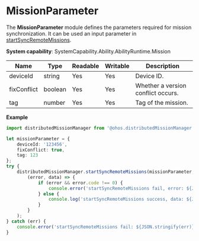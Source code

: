 # MissionParameter

The **MissionParameter** module defines the parameters required for mission synchronization. It can be used an input parameter in [startSyncRemoteMissions](js-apis-distributedMissionManager.md#distributedmissionmanagerstartsyncremotemissions).

**System capability**: SystemCapability.Ability.AbilityRuntime.Mission

| Name         | Type   | Readable  | Writable  | Description         |
| ----------- | ------- | ---- | ---- | ----------- |
| deviceId    | string  | Yes   | Yes   | Device ID.    |
| fixConflict | boolean | Yes   | Yes   | Whether a version conflict occurs.|
| tag         | number  | Yes   | Yes   | Tag of the mission.   |

**Example**
```ts
import distributedMissionManager from '@ohos.distributedMissionManager';

let missionParameter = {
    deviceId: '123456',
    fixConflict: true,
    tag: 123
};
try {
    distributedMissionManager.startSyncRemoteMissions(missionParameter,
        (error, data) => {
            if (error && error.code !== 0) {
                console.error('startSyncRemoteMissions fail, error: ${JSON.stringify(error)}');
            } else {
                console.log('startSyncRemoteMissions success, data: ${JSON.stringify(data)}');
            }
        }
    );
} catch (err) {
    console.error('startSyncRemoteMissions fail: ${JSON.stringify(err)}');
}
```
